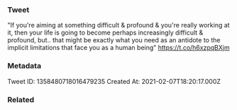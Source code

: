 ### Tweet
"If you're aiming at something difficult &amp; profound &amp; you're really working at it, then your life is going to become perhaps increasingly difficult &amp; profound, but.. that might be exactly what you need as an antidote to the implicit limitations that face you as a human being" https://t.co/h6xzpqBXjm

### Metadata
Tweet ID: 1358480718016479235
Created At: 2021-02-07T18:20:17.000Z

### Related

